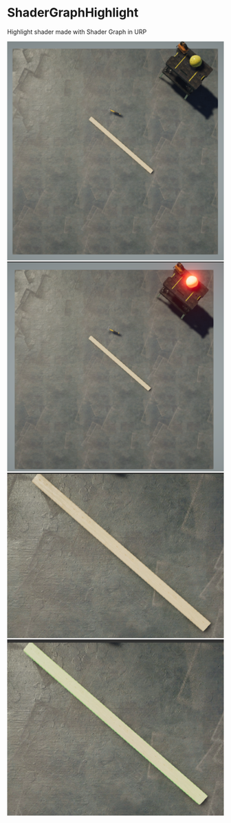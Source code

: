 # ShaderGraphHighlight

Highlight shader made with Shader Graph in URP

![alt text](https://github.com/theufo/ShaderGraphHighlight/blob/main/Img/1.png?raw=true)
![alt text](https://github.com/theufo/ShaderGraphHighlight/blob/main/Img/4.png?raw=true)
![alt text](https://github.com/theufo/ShaderGraphHighlight/blob/main/Img/2.png?raw=true)
![alt text](https://github.com/theufo/ShaderGraphHighlight/blob/main/Img/3.png?raw=true)
